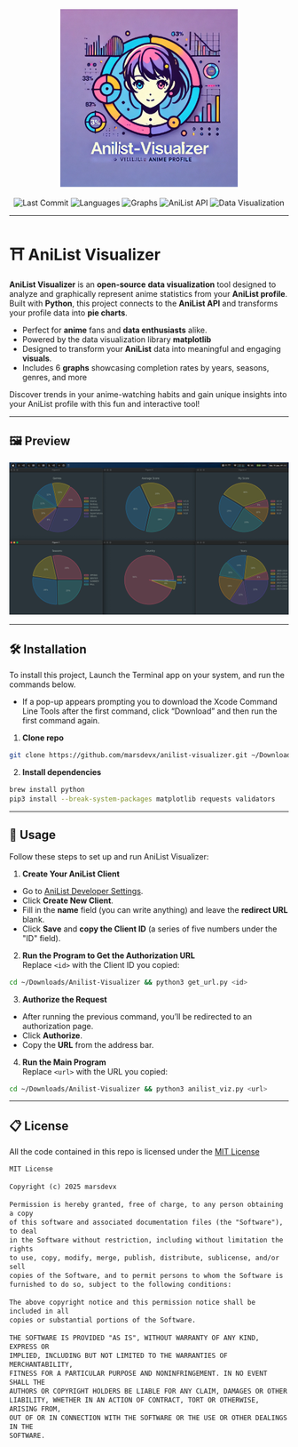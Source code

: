<div align="center">
  <img src="imgs/logo.png" width="320px" alt="Maze Escape">
</div>

<br>

<div align="center">
  <img src="https://custom-icon-badges.demolab.com/github/last-commit/marsdevx/anilist-visualizer?logoColor=white&labelColor=2C2C2C&label=Last%20Commit&color=8A2BE2&logo=mark-github" alt="Last Commit">
  <img src="https://custom-icon-badges.demolab.com/static/v1?logoColor=white&labelColor=2C2C2C&label=Languages&message=Python%203.13&color=D32F2F&logo=file-code" alt="Languages">
  <img src="https://custom-icon-badges.demolab.com/static/v1?logoColor=white&labelColor=2C2C2C&label=Graphs&message=%206%20&color=748ADB&logo=issue-tracks" alt="Graphs">
  <img src="https://custom-icon-badges.demolab.com/static/v1?logoColor=white&labelColor=2C2C2C&label=API&message=AniList%20GraphQL&color=F47F42&logo=graphql" alt="AniList API">
  <img src="https://custom-icon-badges.demolab.com/static/v1?logoColor=white&labelColor=2C2C2C&label=Data%20Visualization&message=Enabled&color=009688&logo=project" alt="Data Visualization">
</div>

---

# ⛩️ AniList Visualizer

**AniList Visualizer** is an **open-source** **data visualization** tool designed to analyze and graphically represent anime statistics from your **AniList profile**. Built with **Python**, this project connects to the **AniList API** and transforms your profile data into **pie charts**.

*	Perfect for **anime** fans and **data enthusiasts** alike.
*	Powered by the data visualization library **matplotlib**
* Designed to transform your **AniList** data into meaningful and engaging **visuals**.
*	Includes 6 **graphs** showcasing completion rates by years, seasons, genres, and more

Discover trends in your anime-watching habits and gain unique insights into your AniList profile with this fun and interactive tool!

---

## 🖼️ Preview

<div align="center">
  <img src="imgs/preview.png" alt="Preview">
</div>

---

## 🛠️ Installation

To install this project, Launch the Terminal app on your system, and run the commands below. <br>
  - If a pop-up appears prompting you to download the Xcode Command Line Tools after the first command, click “Download” and then run the first command again.

1. **Clone repo**
```bash
git clone https://github.com/marsdevx/anilist-visualizer.git ~/Downloads/Anilist-Visualizer
```

2. **Install dependencies**
```bash
brew install python
pip3 install --break-system-packages matplotlib requests validators
```

---

## 🚀 Usage

Follow these steps to set up and run AniList Visualizer:

1. **Create Your AniList Client**  
- Go to [AniList Developer Settings](https://anilist.co/settings/developer).  
- Click **Create New Client**.  
- Fill in the **name** field (you can write anything) and leave the **redirect URL** blank.  
- Click **Save** and **copy the Client ID** (a series of five numbers under the "ID" field).

2. **Run the Program to Get the Authorization URL**  
Replace `<id>` with the Client ID you copied:
```bash
cd ~/Downloads/Anilist-Visualizer && python3 get_url.py <id>
```

3. **Authorize the Request**
- After running the previous command, you’ll be redirected to an authorization page.
- Click **Authorize**.
- Copy the **URL** from the address bar.

4. **Run the Main Program**  
Replace `<url>` with the URL you copied:
```bash
cd ~/Downloads/Anilist-Visualizer && python3 anilist_viz.py <url>
```

---

## 📋 License

All the code contained in this repo is licensed under the [MIT License](LICENSE)

```
MIT License

Copyright (c) 2025 marsdevx

Permission is hereby granted, free of charge, to any person obtaining a copy
of this software and associated documentation files (the "Software"), to deal
in the Software without restriction, including without limitation the rights
to use, copy, modify, merge, publish, distribute, sublicense, and/or sell
copies of the Software, and to permit persons to whom the Software is
furnished to do so, subject to the following conditions:

The above copyright notice and this permission notice shall be included in all
copies or substantial portions of the Software.

THE SOFTWARE IS PROVIDED "AS IS", WITHOUT WARRANTY OF ANY KIND, EXPRESS OR
IMPLIED, INCLUDING BUT NOT LIMITED TO THE WARRANTIES OF MERCHANTABILITY,
FITNESS FOR A PARTICULAR PURPOSE AND NONINFRINGEMENT. IN NO EVENT SHALL THE
AUTHORS OR COPYRIGHT HOLDERS BE LIABLE FOR ANY CLAIM, DAMAGES OR OTHER
LIABILITY, WHETHER IN AN ACTION OF CONTRACT, TORT OR OTHERWISE, ARISING FROM,
OUT OF OR IN CONNECTION WITH THE SOFTWARE OR THE USE OR OTHER DEALINGS IN THE
SOFTWARE.
```
